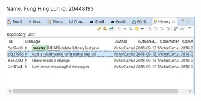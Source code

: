 Name: Fung Hing Lun
id: 20448193

![screen capture](https://github.com/victor0362/comp3111-lab1/blob/master/Lab1%20capture1.JPG)